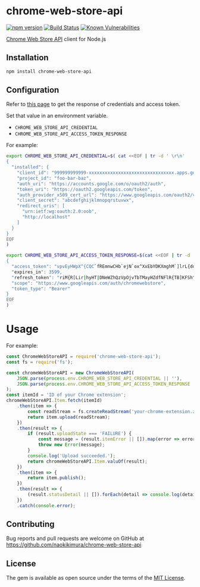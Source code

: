 # chrome-web-store-api

[![npm version](https://badge.fury.io/js/chrome-web-store-api.svg)](https://badge.fury.io/js/chrome-web-store-api) [![Build Status](https://travis-ci.org/naokikimura/chrome-web-store-api.svg?branch=master)](https://travis-ci.org/naokikimura/chrome-web-store-api) [![Known Vulnerabilities](https://snyk.io/test/github/naokikimura/chrome-web-store-api/badge.svg?targetFile=package.json)](https://snyk.io/test/github/naokikimura/chrome-web-store-api?targetFile=package.json)

[Chrome Web Store API](https://developer.chrome.com/webstore/api_index) client for Node.js

## Installation

```sh
npm install chrome-web-store-api
```

## Configuration

Refer to [this page](https://developer.chrome.com/webstore/using_webstore_api) to get the response of credentials and access token.

Set that value in an environment variable.
- `CHROME_WEB_STORE_API_CREDENTIAL`
- `CHROME_WEB_STORE_API_ACCESS_TOKEN_RESPONSE`

For example:
```sh
export CHROME_WEB_STORE_API_CREDENTIAL=$( cat <<EOF | tr -d ' \r\n'
{
  "installed": {
    "client_id": "999999999999-xxxxxxxxxxxxxxxxxxxxxxxxxxxxxxxx.apps.googleusercontent.com",
    "project_id": "foo-bar-baz",
    "auth_uri": "https://accounts.google.com/o/oauth2/auth",
    "token_uri": "https://oauth2.googleapis.com/token",
    "auth_provider_x509_cert_url": "https://www.googleapis.com/oauth2/v1/certs",
    "client_secret": "abcdefghijklmnopqrstuvwx",
    "redirect_uris": [
      "urn:ietf:wg:oauth:2.0:oob",
      "http://localhost"
    ]
  }
}
EOF
)

export CHROME_WEB_STORE_API_ACCESS_TOKEN_RESPONSE=$(cat <<EOF | tr -d ' \r\n'
{
  "access_token": "vpvEyHWpX^{CQC`fREmnwCHb`ejN`ox^XxEbYDKXmghM`]lrL{ddTrxdgtgLEvAeX\oP]NkRgjFcvNE_enJZI`BNcvZScQOA\BAA|NSzB_Xg_ie_yXLrQ[sII_]r|jW{nzZULNP",
  "expires_in": 3599,
  "refresh_token": "riM{R[Lir|hyHT|DNeWZhQzVpOjvTbTMayHZdfNFlR{TB]KFSh^DyjNZySyj|aWYajb]dNCIRTZXmKKuB`bbUyoLRGkPWao|pibdNSk",
  "scope": "https://www.googleapis.com/auth/chromewebstore",
  "token_type": "Bearer"
}
EOF
)
```

# Usage

For example:

```js
const ChromeWebStoreAPI = require('chrome-web-store-api');
const fs = require('fs');

const chromeWebStoreAPI = new ChromeWebStoreAPI(
    JSON.parse(process.env.CHROME_WEB_STORE_API_CREDENTIAL || ''),
    JSON.parse(process.env.CHROME_WEB_STORE_API_ACCESS_TOKEN_RESPONSE || ''),
);
const itemId = 'ID of your Chrome extension';
chromeWebStoreAPI.Item.fetch(itemId)
    .then(item => {
        const readStream = fs.createReadStream('your-chrome-extension.zip');
        return item.upload(readStream);
    })
    .then(result => {
        if (result.uploadState === 'FAILURE') {
            const message = (result.itemError || []).map(error => error.error_detail).join('\n');
            throw new Error(message);
        }
        console.log('Upload succeeded.');
        return chromeWebStoreAPI.Item.valuOf(result);
    })
    .then(item => {
        return item.publish();
    })
    .then(result => {
        (result.statusDetail || []).forEach(detail => console.log(detail));
    })
    .catch(console.error);
```

## Contributing
Bug reports and pull requests are welcome on GitHub at https://github.com/naokikimura/chrome-web-store-api

## License
The gem is available as open source under the terms of the [MIT License](https://opensource.org/licenses/MIT).